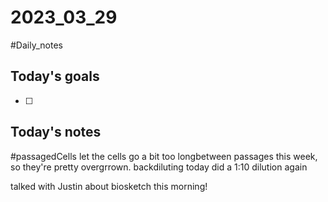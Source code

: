 # 2023_03_29 
#Daily_notes
## Today's goals
- [ ] 

## Today's notes

#passagedCells 
let the cells go a bit too longbetween passages this week, so they're pretty overgrrown. backdiluting today
did a 1:10 dilution again

talked with Justin about biosketch this morning!